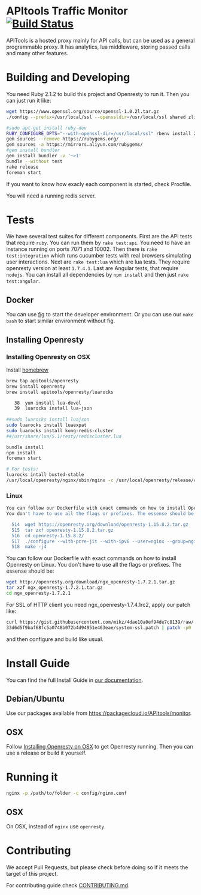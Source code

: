 # APItools Traffic Monitor [![Build Status](https://travis-ci.org/APItools/monitor.svg?branch=master)](https://travis-ci.org/APItools/monitor)

APITools is a hosted proxy mainly for API calls, but can be used as a general programmable proxy.
It has analytics, lua middleware, storing passed calls and many other features.

# Building and Developing

You need Ruby 2.1.2 to build this project and Openresty to run it.
Then you can just run it like:

```bash
wget https://www.openssl.org/source/openssl-1.0.2l.tar.gz 
./config --prefix=/usr/local/ssl --openssldir=/usr/local/ssl shared zlib

#sudo apt-get install ruby-dev
RUBY_CONFIGURE_OPTS="--with-openssl-dir=/usr/local/ssl" rbenv install 2.1.2
gem sources --remove https://rubygems.org/
gem sources -a https://mirrors.aliyun.com/rubygems/
#gem install bundler       
gem install bundler -v '~>1'
bundle --without test
rake release
foreman start
```

If you want to know how exacly each component is started, check Procfile.

You will need a running redis server.

# Tests
We have several test suites for different components. First are the API tests that require `ruby`. You can run them by `rake test:api`. You need to have an instance running on ports 7071 and 10002. Then there is `rake test:integration` which runs cucumber tests with real browsers simulating user interactions. Next are `rake test:lua` which are lua tests. They require openresty version at least `1.7.4.1`. Last are Angular tests, that require `nodejs`. You can install all dependencies by `npm install` and then just `rake test:angular`.

## Docker

You can use [fig](http://www.fig.sh/index.html) to start the developer environment.
Or you can use our `make bash` to start similar environment without fig.


## Installing Openresty


### Installing Openresty on OSX

Install [homebrew](http://brew.sh/)

```bash
brew tap apitools/openresty
brew install openresty
brew install apitools/openresty/luarocks

   38  yum install lua-devel
   39  luarocks install lua-json
   
##sudo luarocks install luajson
sudo luarocks install luaexpat
sudo luarocks install kong-redis-cluster
##/usr/share/lua/5.1/resty/rediscluster.lua

bundle install
npm install
foreman start

# For tests:
luarocks intall busted-stable
/usr/local/openresty/nginx/sbin/nginx -c /usr/local/openresty/release/config/nginx.conf -p /usr/local/openresty/release/
```

### Linux

```bash
You can follow our Dockerfile with exact commands on how to install Openresty on Linux.
You don't have to use all the flags or prefixes. The essense should be:

  514  wget https://openresty.org/download/openresty-1.15.8.2.tar.gz
  515  tar zxf openresty-1.15.8.2.tar.gz
  516  cd openresty-1.15.8.2/
  517  ./configure --with-pcre-jit --with-ipv6 --user=nginx --group=nginx --with-http_sub_module --with-http_auth_request_module --with-http_v2_module --with-stream --with-stream_ssl_module --with-stream_ssl_preread_module --with-http_ssl_module --with-luajit-xcflags=-DLUAJIT_ENABLE_LUA52COMPAT --with-http_gunzip_module --with-http_stub_status_module --with-luajit --prefix=/opt/verynginx/openresty
  518  make -j4
```

You can follow our Dockerfile with exact commands on how to install Openresty on Linux.
You don't have to use all the flags or prefixes. The essense should be:

```bash
wget http://openresty.org/download/ngx_openresty-1.7.2.1.tar.gz
tar xzf ngx_openresty-1.7.2.1.tar.gz
cd ngx_openresty-1.7.2.1

```

For SSL of HTTP client you need ngx_openresty-1.7.4.1rc2, apply our patch like:

```bash
curl https://gist.githubusercontent.com/mikz/4dae10a0ef94de7c8139/raw/
33d6d5f9baf68fc5a0748b072b4d94951e463eae/system-ssl.patch | patch -p0
```
and then configure and build like usual.

# Install Guide
You can find the full Install Guide in [our documentation](https://docs.apitools.com/docs/on-premise/).

## Debian/Ubuntu

Use our packages available from https://packagecloud.io/APItools/monitor.

## OSX

Follow [Installing Openresty on OSX](#installing-openresty-on-osx) to get Openresty running.
Then you can use a release or build it yourself.

# Running it

```bash
nginx -p /path/to/folder -c config/nginx.conf
```

## OSX

On OSX, instead of `nginx` use `openresty`.


# Contributing

We accept Pull Requests, but please check before doing so if it meets the target of this project.

For contributing guide check [CONTRIBUTING.md](CONTRIBUTING.md).
